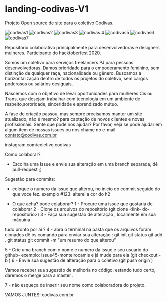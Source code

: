 # landing-codivas-V1
Projeto Open source de site para o coletivo Codivas.

![codivas1](https://user-images.githubusercontent.com/66797088/136761877-51de0548-520d-4293-a93d-b43e1f9bd80a.png)
![codivas2](https://user-images.githubusercontent.com/66797088/136761981-5152a05f-66e6-4feb-b43c-35a910a87c74.png)
![codivas3](https://user-images.githubusercontent.com/66797088/136762028-684d2314-4465-4c07-8173-015d01d39bed.png)
![codivas 4](https://user-images.githubusercontent.com/66797088/136762110-12ca9c78-6740-4ca9-877e-600eb7faae4e.png)
![codivas5](https://user-images.githubusercontent.com/66797088/136762145-a440b20c-4705-482b-8f00-630ebd71a220.png)
![codivas6](https://user-images.githubusercontent.com/66797088/136762177-02046e92-9c8d-4072-b211-3282b14b43f7.png)
![codivas7](https://user-images.githubusercontent.com/66797088/136762207-09f8b8e0-b0c0-41de-af3d-ee46edb5569c.png)


Repositório colaborativo principalmente para desenvolvedoras e designers mulheres.
Participante do hacktoberfest 2020.

Somos um coletivo para serviços freelancers PJ para pessoas desenvolvedoras.
Damos prioridade para o empoderamento feminino, sem distinção de qualquer raça, nacionalidade ou gênero.
Buscamos a horizontalização dentro de todos os projetos do coletivo, sem cargos poderosos ou salários desiguais.

Nascemos com o objetivo de levar oportunidades para mulheres Cis ou Trans, que desejam trabalhar com tecnologia em um ambiente de respeito,sororidade,
sinceridade  e aprendizado mútuo.

A fase de criação passou, mas sempre precisamos manter um site atualizado, não é mesmo? para captação de novos clientes e novas profissionais.
Sente que pode nos ajudar?
Por favor, veja se pode ajudar em algum item de nossas issues ou nos chame no e-mail contato@codivas.com.br

instagram.com/coletivo.codivas

Como colaborar?
- Escolha uma Issue e envie sua alteração em uma branch separada, dê pull-request ;)

Sugestão para commits:
- coloque o numero da issue que alterou, no inicio do commit seguido do que voce fez. exemplo #123: alterei a cor do h2 

-  O que acha? pode colaborar?
1 - Procure uma issue que gostaria de colaborar
2 - Clone os arquivos do repositório
(git clone <link- do- repositório>)
3 - Faça sua sugestão de alteração , localmente em sua máquina


tudo pronto por aí ?
4 - abra o terminal na pasta que os arquivos foram clonados
dê os comando para enviar sua alteração :
git init
git status
git add .
git status
git commit -m "um resumo do que alterou"


5 - Crie uma branch com o nome e numero da issue e seu usuario do github- exemplo: issue45-monteirocamis e já mude para ela
(git checkout -b <nome-da-branch>)
6 - Envie sua sugestão de alteração para o coletivo
(git push origin <nome-da-branch>)

Vamos receber sua sugestão de melhoria no código, estando tudo certo, daremos o merge para a master .

7 - não esqueça de inserir seu nome como colaboradora do projeto.



VAMOS JUNTES!
codivas.com.br


